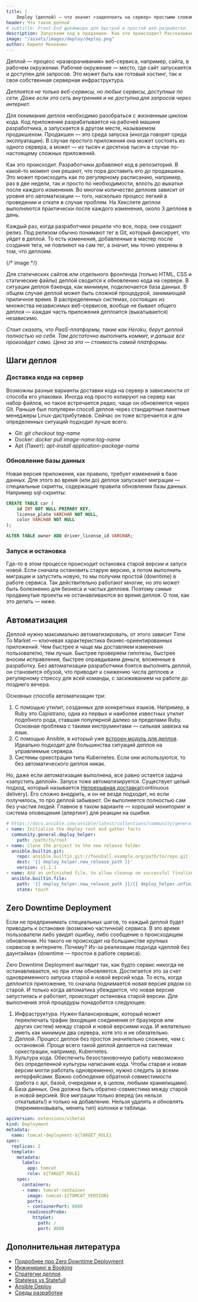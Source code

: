```yaml
---
title: |
    Deploy (деплой) — что значит «задеплоить на сервер» простыми словами
header: Что такое деплой
# subtitle: Front-End фреймворк для быстрой и простой веб-разработки.
description: Запускаем код в продакшен. Как это происходит? Рассказываем об автоматизации и деплое без «даунтайма»
image: "/assets/images/deploy/deploy.png"
author: Кирилл Мокевнин
---
```


Деплой — процесс «разворачивания» веб-сервиса, например, сайта, в рабочем окружении. Рабочее окружение — место, где сайт запускается и доступен для запросов. Это может быть как готовый хостинг, так и своя собственная серверная инфраструктура.

*Деплоятся не только веб-сервисы, но любые сервисы, доступные по сети. Даже если эта сеть внутренняя и не доступна для запросов через интернет.*

Для понимания деплоя необходимо разобраться с жизненным циклом кода. Код приложения разрабатывается на рабочей машине разработчика, а запускается в другом месте, называемом продакшеном. Продакшен — это среда запуска (иногда говорят среда эксплуатации). В случае простого приложения она может состоять из одного сервера, а может — из тысяч и десятков тысяч в случае по-настоящему сложных приложений.

Как это происходит. Разработчики добавляют код в репозиторий. В какой-то момент они решают, что пора доставить его до продакшена. Это может происходить как по регулярному расписанию, например, раз в две недели, так и просто по необходимости, вплоть до выкатки после каждого изменения. Во многом количество деплоев зависит от уровня его автоматизации — того, насколько процесс легкий в проведении и откате в случае проблем. На Хекслете деплои выполняются практически после каждого изменения, около 3 деплоев в день.

<Banner name="intensive-devops" />

Каждый раз, когда разработчики решили что все, пора, они создают релиз. Под релизом обычно понимают тег в Git, который фиксирует, что уйдет в деплой. То есть изменения, добавленные в мастер после создания тега, не повлияют на сам тег, а значит, мы точно уверены в том, что деплоим.

{/* image */}

Для статических сайтов или отдельного фронтенда (только HTML, CSS и статические файлы) деплой сводится к обновлению кода на сервере. В ситуации деплоя бэкенда, как минимум, подключается база данных. В общем случае деплой может быть сложной процедурой, занимающей приличное время. В распределенных системах, состоящих из множества независимых веб-сервисов, вообще не бывает общего деплоя — каждая часть приложения деплоится (выкатывается) независимо.

*Стоит сказать, что PaaS-платформы, такие как Heroku, берут деплой полностью на себя. Там достаточно выполнить коммит, и дальше все произойдет само. Цена за это — стоимость самой платформы.*

## Шаги деплоя

### Доставка кода на сервер

Возможны разные варианты доставки кода на сервер в зависимости от способа его упаковки. Иногда код просто копируют на сервер как набор файлов, но такое встречается редко, чаще он обновляется через Git. Раньше был популярен способ деплоя через стандартные пакетные менеджеры Linux-дистрибутивов. Сейчас он тоже встречается и для определенных ситуаций подходит лучше всего.

* Git: *git checkout tag-name*
* Docker: *docker pull image-name:tag-name*
* Apt (Пакет): *apt-install application-package-name*

### Обновление базы данных

Новая версия приложения, как правило, требует изменений в базе данных. Для этого во время (или до) деплоя запускают миграции — специальные скрипты, содержащие правила обновления базы данных. Например sql-скрипты:

```sql
CREATE TABLE car (
    id INT NOT NULL PRIMARY KEY,
    license_plate VARCHAR NOT NULL,
    color VARCHAR NOT NULL
);

ALTER TABLE owner ADD driver_license_id VARCHAR;
```

### Запуск и остановка

Где-то в этом процессе происходит остановка старой версии и запуск новой. Если сначала остановить старую версию, а потом выполнить миграции и запустить новую, то мы получим простой (downtime) в работе сервиса. Так действительно работают многие, но это может быть болезненно для бизнеса и частых деплоев. Поэтому самые продвинутые проекты не останавливаются во время деплоя. О том, как это делать — ниже.

## Автоматизация

Деплой нужно максимально автоматизировать, от этого зависит Time To Market — ключевая характеристика бизнес-ориентированных приложений. Чем быстрее и чаще мы доставляем изменения пользователю, тем лучше. Быстрее проверяем гипотезы, быстрее вносим исправления, быстрее оправдываем деньги, вложенные в разработку. Без автоматизации разработчики боятся выполнять деплой, он становится обузой, что приводит к снижению числа деплоев и регулярному стрессу для всей команды, с засиживанием на работе до позднего вечера.

Основных способа автоматизации три:

1. С помощью утилит, созданных для конкретных языков. Например, в Ruby это Capistrano, одна из первых и наиболее известных утилит подобного рода, ставшая популярной далеко за пределами Ruby. Основная проблема с такими инструментами — сильная завязка на язык.
1. С помощью Ansible, в который уже [встроен модуль для деплоя](https://docs.ansible.com/ansible/latest/collections/community/general/deploy_helper_module.html). Идеально подходит для большинства ситуаций деплоя на управляемые сервера.
1. Системы оркестрации типа Kubernetes. Если они используются, то без автоматического деплоя никак.

Но, даже если автоматизация выполнена, все равно остается задача «запустить деплой». Запуск тоже автоматизируется. Существует целый подход, который называется [Непрерывная доставка](https://ru.wikipedia.org/wiki/Непрерывная_доставка)(continuous delivery). Его сложно внедрить, и он не везде подходит, но если получилось, то про деплой забывают. Он выполняется полностью сам без участия людей. Главное в таком варианте — хороший мониторинг и система оповещения (алертинг) для реакции на ошибки.

```yaml
# https://docs.ansible.com/ansible/latest/collections/community/general/deploy_helper_module.html#examples
- name: Initialize the deploy root and gather facts
  community.general.deploy_helper:
    path: /path/to/root
- name: Clone the project to the new release folder
  ansible.builtin.git:
    repo: ansible.builtin.git://foosball.example.org/path/to/repo.git
    dest: '{{ deploy_helper.new_release_path }}'
    version: v1.1.1
- name: Add an unfinished file, to allow cleanup on successful finalize
  ansible.builtin.file:
    path: '{{ deploy_helper.new_release_path }}/{{ deploy_helper.unfinished_filename }}'
    state: touch
```

## Zero Downtime Deployment

Если не предпринимать специальных шагов, то каждый деплой будет приводить к остановке (возможно частичной) сервиса. В это время пользователи либо увидят ошибку, либо сообщение о происходящем обновлении. Но такого не происходит на большинстве крупных сервисов в интернете. Почему? Из-за реализации подхода «деплой без даунтайма» (downtime — простои в работе сервиса).

Zero Downtime Deployment выглядит так, как будто сервис никогда не останавливается, но при этом обновляется. Достигается это за счет одновременного запуска старой и новой версий кода. То есть, когда деплоится приложение, то сначала поднимается новая версия рядом со старой. И только когда автоматика убеждается, что новая версия запустилась и работает, происходит остановка старой версии. Для выполнения этой процедуры понадобится следующее:

1. Инфраструктура. Нужен балансировщик, который может переключать трафик (входящие соединения от браузеров или других систем) между старой и новой версиями кода. И желательно иметь как минимум два сервера, хотя это и не обязательно.
1. Деплой. Процесс деплоя без простоя значительно сложнее, чем с остановкой. Проще всего такой деплой делается на системах оркестрации, например, Kubernetes.
1. Культура кода. Обеспечить безостановочную работу невозможно без определенной культуры написания кода. Чтобы старая и новая версии могли работать одновременно, нужно следить за всеми интерфейсами. Важно соблюдение обратной совместимости (работа с api, базой, очередями и, в целом, любыми хранилищами).
1. База данных. Она должна быть обратно-совместима между старой и новой версией. Все миграции только вперед (их нельзя откатывать!) и только на добавление. Нельзя удалять и обновлять (переименовывать, менять тип) колонки и таблицы.

```yaml
apiVersion: extensions/v1beta1
kind: Deployment
metadata:
  name: tomcat-deployment-${TARGET_ROLE}
spec:
  replicas: 2
  template:
    metadata:
      labels:
        app: tomcat
        role: ${TARGET_ROLE}
    spec:
      containers:
      - name: tomcat-container
        image: tomcat:${TOMCAT_VERSION}
        ports:
        - containerPort: 8080
        readinessProbe:
          httpGet:
            path: /
            port: 8080
```

## Дополнительная литература

* [Подробнее про Zero Downtime Deployment](https://twitter.com/mokevnin/status/1491429628854272002)
* [Инжиниринг в Booking](https://bronevichok.ru/posts/engineering-at-booking.com.html)
* [Стратегии деплоя](https://habr.com/ru/company/flant/blog/471620/)
* [Stateless vs Statefull](https://www.youtube.com/watch?v=WPCz_U7D8PI)
* [Ansible Deploy](https://docs.ansible.com/ansible/latest/collections/community/general/deploy_helper_module.html)
* [Среды разработки](https://ru.hexlet.io/blog/posts/environment)
